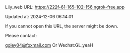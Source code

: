 Lily_web URL: https://222f-61-165-102-156.ngrok-free.app

Updated at: 2024-12-06 06:14:01

If you cannot open this URL, the server might be down.

Please contact: 

goley04@foxmail.com Or Wechat:GL_yeaH